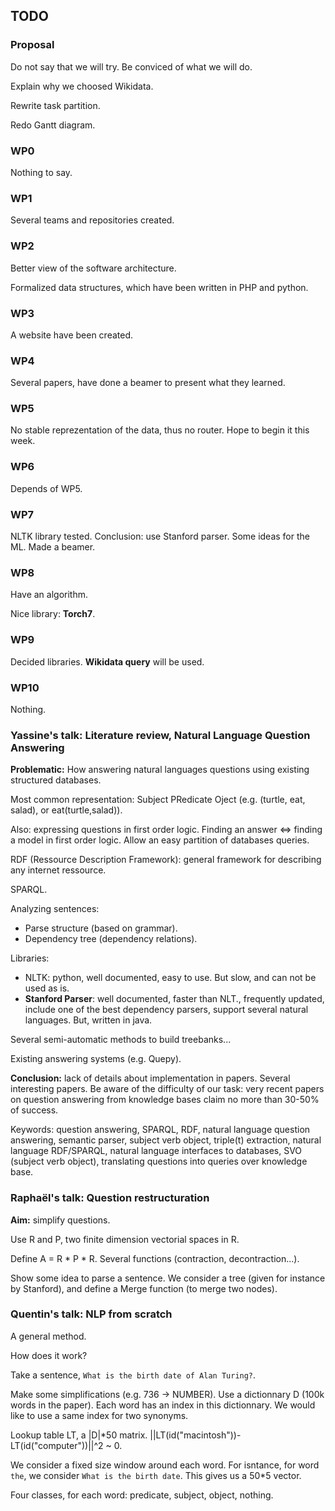 ## TODO

### Proposal

Do not say that we will try. Be conviced of what we will do.

Explain why we choosed Wikidata.

Rewrite task partition.

Redo Gantt diagram.

### WP0

Nothing to say.

### WP1

Several teams and repositories created.

### WP2

Better view of the software architecture.

Formalized data structures, which have been written in PHP and python.

### WP3

A website have been created.

### WP4

Several papers, have done a beamer to present what they learned.

### WP5

No stable reprezentation of the data, thus no router. Hope to begin it this week.

### WP6

Depends of WP5.

### WP7

NLTK library tested. Conclusion: use Stanford parser. Some ideas for the ML. Made a beamer.

### WP8

Have an algorithm.

Nice library: **Torch7**.

### WP9

Decided libraries. **Wikidata query** will be used.

### WP10

Nothing.

### Yassine's talk: Literature review, Natural Language Question Answering

**Problematic:** How answering natural languages questions using existing structured databases.

Most common representation: Subject PRedicate Oject (e.g. (turtle, eat, salad), or eat(turtle,salad)).

Also: expressing questions in first order logic. Finding an answer <=> finding a model in first order logic.
Allow an easy partition of databases queries.

RDF (Ressource Description Framework): general framework for describing any internet ressource.

SPARQL.

Analyzing sentences:

* Parse structure (based on grammar).
* Dependency tree (dependency relations).

Libraries:

* NLTK: python, well documented, easy to use. But slow, and can not be used as is.
* **Stanford Parser**: well documented, faster than NLT., frequently updated, include one of the best dependency parsers, support several natural languages. But, written in java.

Several semi-automatic methods to build treebanks...

Existing answering systems (e.g. Quepy).

**Conclusion:** lack of details about implementation in papers. Several interesting papers.
Be aware of the difficulty of our task: very recent papers on question answering from knowledge bases claim no more than 30-50% of success.

Keywords: question answering, SPARQL, RDF, natural language question answering, semantic parser, subject verb object, triple(t) extraction, natural language RDF/SPARQL, natural language interfaces to databases, SVO (subject verb object), translating questions into queries over knowledge base.

### Raphaël's talk: Question restructuration

**Aim:** simplify questions.

Use R and P, two finite dimension vectorial spaces in R.

Define A = R * P * R. Several functions (contraction, decontraction...).

Show some idea to parse a sentence. We consider a tree (given for instance by Stanford), and define a Merge function (to merge two nodes).

### Quentin's talk: NLP from scratch

A general method.

How does it work?

Take a sentence, `What is the birth date of Alan Turing?`.

Make some simplifications (e.g. 736 -> NUMBER). Use a dictionnary D (100k words in the paper). Each word has an index in this dictionnary.
We would like to use a same index for two synonyms.

Lookup table LT, a |D|*50 matrix. ||LT(id("macintosh"))-LT(id("computer"))||^2 ~ 0.

We consider a fixed size window around each word. For isntance, for word `the`, we consider `What is the birth date`. This gives us a 50*5 vector.

Four classes, for each word: predicate, subject, object, nothing.

